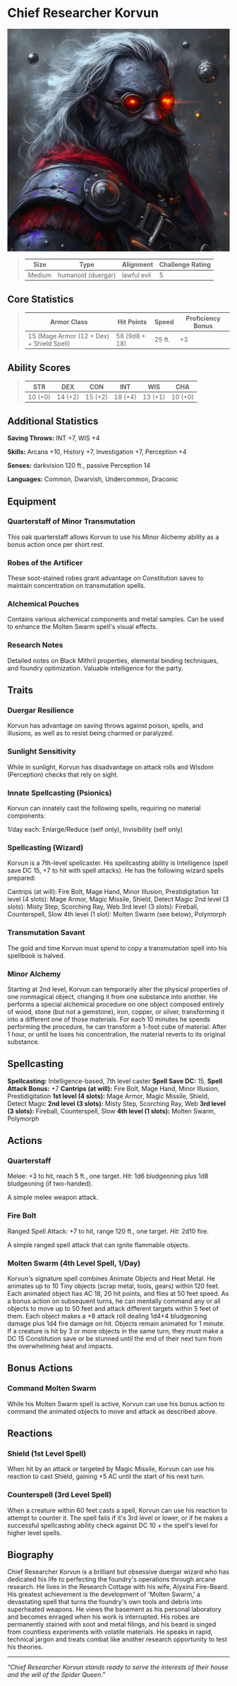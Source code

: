 # Chief Researcher Korvun

<link rel="stylesheet" href="../drow_theme.css">

![Chief Researcher Korvun](../images/chief_researcher_korvun.webp)

> | **Size** | **Type** | **Alignment** | **Challenge Rating** |
> |----------|----------|---------------|----------------------|
> | Medium | humanoid (duergar) | lawful evil | 5 |

## Core Statistics

> | **Armor Class** | **Hit Points** | **Speed** | **Proficiency Bonus** |
> |-----------------|----------------|-----------|------------------------|
> | 15 (Mage Armor (12 + Dex) + Shield Spell) | 58 (9d8 + 18) | 25 ft. | +3 |

## Ability Scores

> | **STR** | **DEX** | **CON** | **INT** | **WIS** | **CHA** |
> |---------|---------|---------|---------|---------|---------|
> | 10 (+0) | 14 (+2) | 15 (+2) | 18 (+4) | 13 (+1) | 10 (+0) |

## Additional Statistics

**Saving Throws:** INT +7, WIS +4

**Skills:** Arcana +10, History +7, Investigation +7, Perception +4

**Senses:** darkvision 120 ft., passive Perception 14

**Languages:** Common, Dwarvish, Undercommon, Draconic

## Equipment

### Quarterstaff of Minor Transmutation
This oak quarterstaff allows Korvun to use his Minor Alchemy ability as a bonus action once per short rest.

### Robes of the Artificer
These soot-stained robes grant advantage on Constitution saves to maintain concentration on transmutation spells.

### Alchemical Pouches
Contains various alchemical components and metal samples. Can be used to enhance the Molten Swarm spell's visual effects.

### Research Notes
Detailed notes on Black Mithril properties, elemental binding techniques, and foundry optimization. Valuable intelligence for the party.

## Traits

### Duergar Resilience
Korvun has advantage on saving throws against poison, spells, and illusions, as well as to resist being charmed or paralyzed.

### Sunlight Sensitivity
While in sunlight, Korvun has disadvantage on attack rolls and Wisdom (Perception) checks that rely on sight.

### Innate Spellcasting (Psionics)
Korvun can innately cast the following spells, requiring no material components: 

1/day each: Enlarge/Reduce (self only), Invisibility (self only)

### Spellcasting (Wizard)
Korvun is a 7th-level spellcaster. His spellcasting ability is Intelligence (spell save DC 15, +7 to hit with spell attacks). He has the following wizard spells prepared:

Cantrips (at will): Fire Bolt, Mage Hand, Minor Illusion, Prestidigitation
1st level (4 slots): Mage Armor, Magic Missile, Shield, Detect Magic
2nd level (3 slots): Misty Step, Scorching Ray, Web
3rd level (3 slots): Fireball, Counterspell, Slow
4th level (1 slot): Molten Swarm (see below), Polymorph

### Transmutation Savant
The gold and time Korvun must spend to copy a transmutation spell into his spellbook is halved.

### Minor Alchemy
Starting at 2nd level, Korvun can temporarily alter the physical properties of one nonmagical object, changing it from one substance into another. He performs a special alchemical procedure on one object composed entirely of wood, stone (but not a gemstone), iron, copper, or silver, transforming it into a different one of those materials. For each 10 minutes he spends performing the procedure, he can transform a 1-foot cube of material. After 1 hour, or until he loses his concentration, the material reverts to its original substance.

## Spellcasting

**Spellcasting:** Intelligence-based, 7th level caster
**Spell Save DC:** 15, **Spell Attack Bonus:** +7
**Cantrips (at will):** Fire Bolt, Mage Hand, Minor Illusion, Prestidigitation
**1st level (4 slots):** Mage Armor, Magic Missile, Shield, Detect Magic
**2nd level (3 slots):** Misty Step, Scorching Ray, Web
**3rd level (3 slots):** Fireball, Counterspell, Slow
**4th level (1 slots):** Molten Swarm, Polymorph

## Actions

### Quarterstaff
Melee: +3 to hit, reach 5 ft., one target. *Hit:* 1d6 bludgeoning plus 1d8 bludgeoning (if two-handed).

A simple melee weapon attack.

### Fire Bolt
Ranged Spell Attack: +7 to hit, range 120 ft., one target. *Hit:* 2d10 fire.

A simple ranged spell attack that can ignite flammable objects.

### Molten Swarm (4th Level Spell, 1/Day)
Korvun's signature spell combines Animate Objects and Heat Metal. He animates up to 10 Tiny objects (scrap metal, tools, gears) within 120 feet. Each animated object has AC 18, 20 hit points, and flies at 50 feet speed. As a bonus action on subsequent turns, he can mentally command any or all objects to move up to 50 feet and attack different targets within 5 feet of them. Each object makes a +8 attack roll dealing 1d4+4 bludgeoning damage plus 1d4 fire damage on hit. Objects remain animated for 1 minute. If a creature is hit by 3 or more objects in the same turn, they must make a DC 15 Constitution save or be stunned until the end of their next turn from the overwhelming heat and impacts.

## Bonus Actions

### Command Molten Swarm
While his Molten Swarm spell is active, Korvun can use his bonus action to command the animated objects to move and attack as described above.

## Reactions

### Shield (1st Level Spell)
When hit by an attack or targeted by Magic Missile, Korvun can use his reaction to cast Shield, gaining +5 AC until the start of his next turn.

### Counterspell (3rd Level Spell)
When a creature within 60 feet casts a spell, Korvun can use his reaction to attempt to counter it. The spell fails if it's 3rd level or lower, or if he makes a successful spellcasting ability check against DC 10 + the spell's level for higher level spells.

## Biography

Chief Researcher Korvun is a brilliant but obsessive duergar wizard who has dedicated his life to perfecting the foundry's operations through arcane research. He lives in the Research Cottage with his wife, Alyxina Fire-Beard. His greatest achievement is the development of 'Molten Swarm,' a devastating spell that turns the foundry's own tools and debris into superheated weapons. He views the basement as his personal laboratory and becomes enraged when his work is interrupted. His robes are permanently stained with soot and metal filings, and his beard is singed from countless experiments with volatile materials. He speaks in rapid, technical jargon and treats combat like another research opportunity to test his theories.

---

*"Chief Researcher Korvun stands ready to serve the interests of their house and the will of the Spider Queen."*